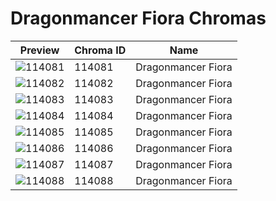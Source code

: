 # Dragonmancer Fiora Chromas

| Preview | Chroma ID | Name |
|---------|-----------|------|
| ![114081](https://raw.communitydragon.org/latest/plugins/rcp-be-lol-game-data/global/default/v1/champion-chroma-images/114/114081.png) | 114081 | Dragonmancer Fiora |
| ![114082](https://raw.communitydragon.org/latest/plugins/rcp-be-lol-game-data/global/default/v1/champion-chroma-images/114/114082.png) | 114082 | Dragonmancer Fiora |
| ![114083](https://raw.communitydragon.org/latest/plugins/rcp-be-lol-game-data/global/default/v1/champion-chroma-images/114/114083.png) | 114083 | Dragonmancer Fiora |
| ![114084](https://raw.communitydragon.org/latest/plugins/rcp-be-lol-game-data/global/default/v1/champion-chroma-images/114/114084.png) | 114084 | Dragonmancer Fiora |
| ![114085](https://raw.communitydragon.org/latest/plugins/rcp-be-lol-game-data/global/default/v1/champion-chroma-images/114/114085.png) | 114085 | Dragonmancer Fiora |
| ![114086](https://raw.communitydragon.org/latest/plugins/rcp-be-lol-game-data/global/default/v1/champion-chroma-images/114/114086.png) | 114086 | Dragonmancer Fiora |
| ![114087](https://raw.communitydragon.org/latest/plugins/rcp-be-lol-game-data/global/default/v1/champion-chroma-images/114/114087.png) | 114087 | Dragonmancer Fiora |
| ![114088](https://raw.communitydragon.org/latest/plugins/rcp-be-lol-game-data/global/default/v1/champion-chroma-images/114/114088.png) | 114088 | Dragonmancer Fiora |